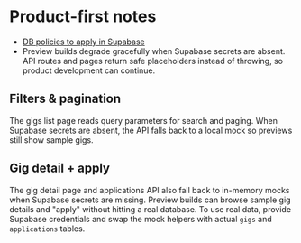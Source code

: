 # Product-first notes

- [DB policies to apply in Supabase](./rls.sql)
- Preview builds degrade gracefully when Supabase secrets are absent. API routes and pages return safe placeholders instead of throwing, so product development can continue.

## Filters & pagination
The gigs list page reads query parameters for search and paging. When Supabase secrets are absent, the API falls back to a local mock so previews still show sample gigs.

## Gig detail + apply
The gig detail page and applications API also fall back to in-memory mocks when
Supabase secrets are missing. Preview builds can browse sample gig details and
"apply" without hitting a real database. To use real data, provide Supabase
credentials and swap the mock helpers with actual `gigs` and `applications`
tables.

